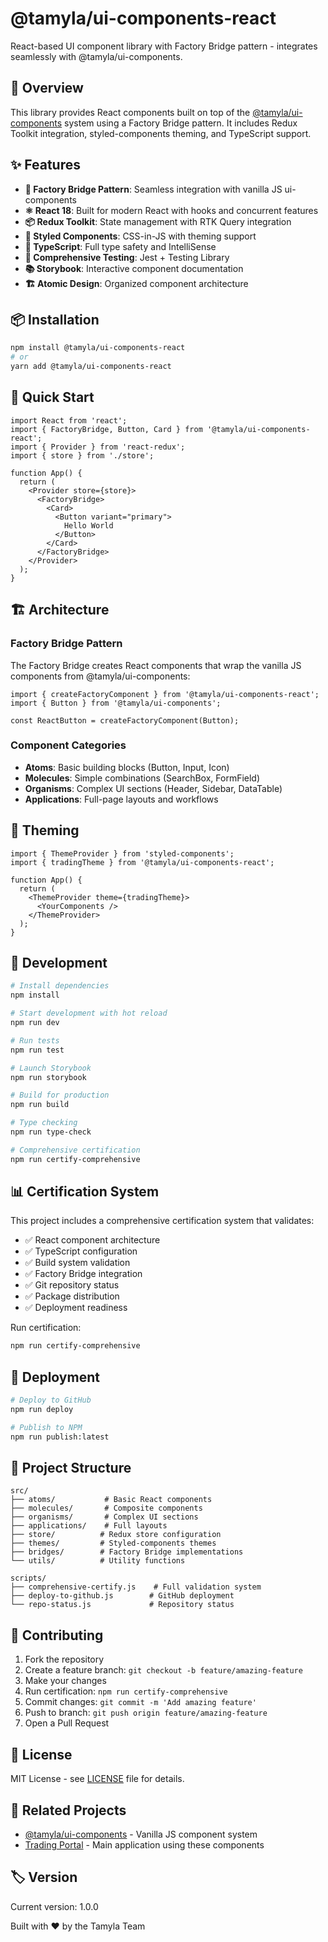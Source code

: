 # @tamyla/ui-components-react

React-based UI component library with Factory Bridge pattern - integrates seamlessly with @tamyla/ui-components.

## 🎯 Overview

This library provides React components built on top of the [@tamyla/ui-components](https://github.com/tamylaa/ui-components) system using a Factory Bridge pattern. It includes Redux Toolkit integration, styled-components theming, and TypeScript support.

## ✨ Features

- **🔧 Factory Bridge Pattern**: Seamless integration with vanilla JS ui-components
- **⚛️ React 18**: Built for modern React with hooks and concurrent features
- **📦 Redux Toolkit**: State management with RTK Query integration
- **🎨 Styled Components**: CSS-in-JS with theming support
- **📘 TypeScript**: Full type safety and IntelliSense
- **🧪 Comprehensive Testing**: Jest + Testing Library
- **📚 Storybook**: Interactive component documentation
- **🏗️ Atomic Design**: Organized component architecture

## 📦 Installation

```bash
npm install @tamyla/ui-components-react
# or
yarn add @tamyla/ui-components-react
```

## 🚀 Quick Start

```tsx
import React from 'react';
import { FactoryBridge, Button, Card } from '@tamyla/ui-components-react';
import { Provider } from 'react-redux';
import { store } from './store';

function App() {
  return (
    <Provider store={store}>
      <FactoryBridge>
        <Card>
          <Button variant="primary">
            Hello World
          </Button>
        </Card>
      </FactoryBridge>
    </Provider>
  );
}
```

## 🏗️ Architecture

### Factory Bridge Pattern

The Factory Bridge creates React components that wrap the vanilla JS components from @tamyla/ui-components:

```tsx
import { createFactoryComponent } from '@tamyla/ui-components-react';
import { Button } from '@tamyla/ui-components';

const ReactButton = createFactoryComponent(Button);
```

### Component Categories

- **Atoms**: Basic building blocks (Button, Input, Icon)
- **Molecules**: Simple combinations (SearchBox, FormField)
- **Organisms**: Complex UI sections (Header, Sidebar, DataTable)
- **Applications**: Full-page layouts and workflows

## 🎨 Theming

```tsx
import { ThemeProvider } from 'styled-components';
import { tradingTheme } from '@tamyla/ui-components-react';

function App() {
  return (
    <ThemeProvider theme={tradingTheme}>
      <YourComponents />
    </ThemeProvider>
  );
}
```

## 🧪 Development

```bash
# Install dependencies
npm install

# Start development with hot reload
npm run dev

# Run tests
npm run test

# Launch Storybook
npm run storybook

# Build for production
npm run build

# Type checking
npm run type-check

# Comprehensive certification
npm run certify-comprehensive
```

## 📊 Certification System

This project includes a comprehensive certification system that validates:

- ✅ React component architecture
- ✅ TypeScript configuration
- ✅ Build system validation
- ✅ Factory Bridge integration
- ✅ Git repository status
- ✅ Package distribution
- ✅ Deployment readiness

Run certification:
```bash
npm run certify-comprehensive
```

## 🚀 Deployment

```bash
# Deploy to GitHub
npm run deploy

# Publish to NPM
npm run publish:latest
```

## 📁 Project Structure

```
src/
├── atoms/           # Basic React components
├── molecules/       # Composite components
├── organisms/       # Complex UI sections
├── applications/    # Full layouts
├── store/          # Redux store configuration
├── themes/         # Styled-components themes
├── bridges/        # Factory Bridge implementations
└── utils/          # Utility functions

scripts/
├── comprehensive-certify.js    # Full validation system
├── deploy-to-github.js        # GitHub deployment
└── repo-status.js             # Repository status
```

## 🤝 Contributing

1. Fork the repository
2. Create a feature branch: `git checkout -b feature/amazing-feature`
3. Make your changes
4. Run certification: `npm run certify-comprehensive`
5. Commit changes: `git commit -m 'Add amazing feature'`
6. Push to branch: `git push origin feature/amazing-feature`
7. Open a Pull Request

## 📄 License

MIT License - see [LICENSE](LICENSE) file for details.

## 🔗 Related Projects

- [@tamyla/ui-components](https://github.com/tamylaa/ui-components) - Vanilla JS component system
- [Trading Portal](https://github.com/tamylaa/trading-portal) - Main application using these components

## 🏷️ Version

Current version: 1.0.0

Built with ❤️ by the Tamyla Team
